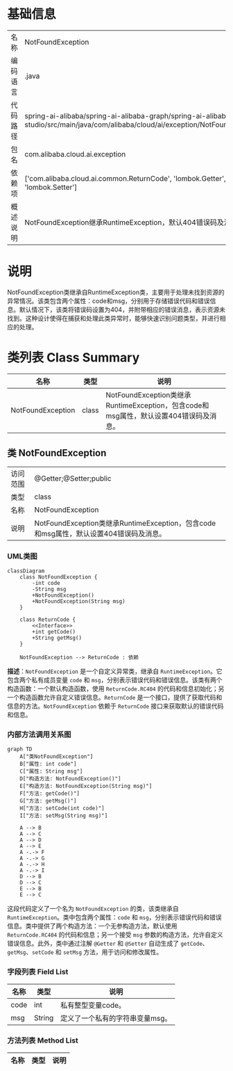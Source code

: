 # 基础信息

|      |      |
|------|------|
| 名称 | NotFoundException |
| 编码语言 | .java |
| 代码路径 | spring-ai-alibaba/spring-ai-alibaba-graph/spring-ai-alibaba-graph-studio/src/main/java/com/alibaba/cloud/ai/exception/NotFoundException.java |
| 包名 | com.alibaba.cloud.ai.exception |
| 依赖项 | ['com.alibaba.cloud.ai.common.ReturnCode', 'lombok.Getter', 'lombok.Setter'] |
| 概述说明 | NotFoundException继承RuntimeException，默认404错误码及消息。 |

# 说明

NotFoundException类继承自RuntimeException类，主要用于处理未找到资源的异常情况。该类包含两个属性：code和msg，分别用于存储错误代码和错误信息。默认情况下，该类将错误码设置为404，并附带相应的错误消息，表示资源未找到。这种设计使得在捕获和处理此类异常时，能够快速识别问题类型，并进行相应的处理。

# 类列表 Class Summary

| 名称   | 类型  | 说明 |
|-------|------|-------------|
| NotFoundException | class | NotFoundException类继承RuntimeException，包含code和msg属性，默认设置404错误码及消息。 |



## 类 NotFoundException

|      |      |
|------|------|
| 访问范围 | @Getter;@Setter;public |
| 类型 | class |
| 名称 | NotFoundException |
| 说明 | NotFoundException类继承RuntimeException，包含code和msg属性，默认设置404错误码及消息。 |


### UML类图

```mermaid
classDiagram
    class NotFoundException {
        -int code
        -String msg
        +NotFoundException()
        +NotFoundException(String msg)
    }

    class ReturnCode {
        <<Interface>>
        +int getCode()
        +String getMsg()
    }

    NotFoundException --> ReturnCode : 依赖
```

**描述**：`NotFoundException` 是一个自定义异常类，继承自 `RuntimeException`。它包含两个私有成员变量 `code` 和 `msg`，分别表示错误代码和错误信息。该类有两个构造函数：一个默认构造函数，使用 `ReturnCode.RC404` 的代码和信息初始化；另一个构造函数允许自定义错误信息。`ReturnCode` 是一个接口，提供了获取代码和信息的方法。`NotFoundException` 依赖于 `ReturnCode` 接口来获取默认的错误代码和信息。


### 内部方法调用关系图

```mermaid
graph TD
    A["类NotFoundException"]
    B["属性: int code"]
    C["属性: String msg"]
    D["构造方法: NotFoundException()"]
    E["构造方法: NotFoundException(String msg)"]
    F["方法: getCode()"]
    G["方法: getMsg()"]
    H["方法: setCode(int code)"]
    I["方法: setMsg(String msg)"]

    A --> B
    A --> C
    A --> D
    A --> E
    A -.-> F
    A -.-> G
    A -.-> H
    A -.-> I
    D --> B
    D --> C
    E --> B
    E --> C
```

这段代码定义了一个名为 `NotFoundException` 的类，该类继承自 `RuntimeException`。类中包含两个属性：`code` 和 `msg`，分别表示错误代码和错误信息。类中提供了两个构造方法：一个无参构造方法，默认使用 `ReturnCode.RC404` 的代码和信息；另一个接受 `msg` 参数的构造方法，允许自定义错误信息。此外，类中通过注解 `@Getter` 和 `@Setter` 自动生成了 `getCode`、`getMsg`、`setCode` 和 `setMsg` 方法，用于访问和修改属性。

### 字段列表 Field List

| 名称  | 类型  | 说明 |
|-------|-------|------|
| code | int | 私有整型变量code。 |
| msg | String | 定义了一个私有的字符串变量msg。 |

### 方法列表 Method List

| 名称  | 类型  | 说明 |
|-------|-------|------|




